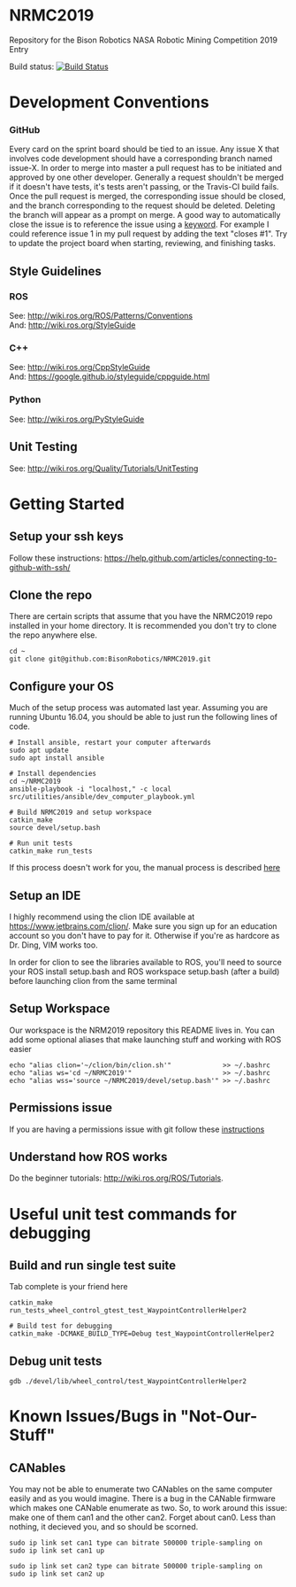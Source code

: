 # NRMC2019
Repository for the Bison Robotics NASA Robotic Mining Competition 2019 Entry

Build status: [![Build Status](https://travis-ci.com/BisonRobotics/NRMC2019.svg?token=vbD9yxJbUfLNy2L7yUif&branch=master)](https://travis-ci.com/BisonRobotics/NRMC2019)

# Development Conventions
### GitHub
Every card on the sprint board should be tied to an issue. Any issue X that involves code 
development should have a corresponding branch named issue-X. In order to merge into master
a pull request has to be initiated and approved by one other developer. Generally a request 
shouldn't be merged if it doesn't have tests, it's tests aren't passing, or the Travis-CI build 
fails. Once the pull request is merged, the corresponding issue should be closed, and
the branch corresponding to the request should be deleted. Deleting the branch will appear as 
a prompt on merge. A good way to automatically close the issue is to reference the issue using
a [keyword](https://help.github.com/articles/closing-issues-using-keywords/). For example I 
could reference issue 1 in my pull request by adding the text "closes #1". Try to update 
the project board when starting, reviewing, and finishing tasks.

## Style Guidelines
### ROS
See: http://wiki.ros.org/ROS/Patterns/Conventions  
And: http://wiki.ros.org/StyleGuide
### C++
See: http://wiki.ros.org/CppStyleGuide  
And: https://google.github.io/styleguide/cppguide.html
### Python
See: http://wiki.ros.org/PyStyleGuide

## Unit Testing
See: http://wiki.ros.org/Quality/Tutorials/UnitTesting

# Getting Started

## Setup your ssh keys
Follow these instructions: https://help.github.com/articles/connecting-to-github-with-ssh/

## Clone the repo
There are certain scripts that assume that you have the NRMC2019 repo installed in your home directory. It is recommended you don't try to clone the repo anywhere else.
```
cd ~
git clone git@github.com:BisonRobotics/NRMC2019.git
```

## Configure your OS
Much of the setup process was automated last year. Assuming you are running Ubuntu 16.04, you should be able to just run the following lines of code.
```
# Install ansible, restart your computer afterwards
sudo apt update
sudo apt install ansible

# Install dependencies
cd ~/NRMC2019
ansible-playbook -i "localhost," -c local src/utilities/ansible/dev_computer_playbook.yml

# Build NRMC2019 and setup workspace
catkin_make
source devel/setup.bash

# Run unit tests
catkin_make run_tests
```
If this process doesn't work for you, the manual process is described [here](https://github.com/BisonRobotics/NRMC2019/wiki/Manual-Configuration)

## Setup an IDE
I highly recommend using the clion IDE available at https://www.jetbrains.com/clion/. Make sure you sign up for an education account so you don't have to pay for it. Otherwise if you're as hardcore as Dr. Ding, VIM works too. 

In order for clion to see the libraries available to ROS, you'll need to source your ROS install setup.bash and ROS workspace setup.bash (after a build) before launching clion from the same terminal

## Setup Workspace
Our workspace is the NRM2019 repository this README lives in. You can add some optional aliases that make launching stuff and working with ROS easier
```
echo "alias clion='~/clion/bin/clion.sh'"             >> ~/.bashrc
echo "alias ws='cd ~/NRMC2019'"                       >> ~/.bashrc
echo "alias wss='source ~/NRMC2019/devel/setup.bash'" >> ~/.bashrc
```

## Permissions issue
If you are having a permissions issue with git follow these [instructions](https://askubuntu.com/questions/858569/git-permissions-issue) 


## Understand how ROS works
Do the beginner tutorials: http://wiki.ros.org/ROS/Tutorials.

# Useful unit test commands for debugging
## Build and run single test suite
Tab complete is your friend here
```
catkin_make run_tests_wheel_control_gtest_test_WaypointControllerHelper2

# Build test for debugging 
catkin_make -DCMAKE_BUILD_TYPE=Debug test_WaypointControllerHelper2
```
## Debug unit tests
```
gdb ./devel/lib/wheel_control/test_WaypointControllerHelper2
```

# Known Issues/Bugs in "Not-Our-Stuff"
## CANables
You may not be able to enumerate two CANables on the same computer easily and as you would imagine. There is a bug in the CANable firmware which makes one CANable enumerate as two. So, to work around this issue: make one of them can1 and the other can2. Forget about can0. Less than nothing, it decieved you, and so should be scorned.
```
sudo ip link set can1 type can bitrate 500000 triple-sampling on
sudo ip link set can1 up

sudo ip link set can2 type can bitrate 500000 triple-sampling on
sudo ip link set can2 up
```
